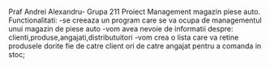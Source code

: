Praf Andrei Alexandru- Grupa 211
Proiect Management magazin piese auto.
Functionalitati:
-se creeaza un program care se va ocupa de managementul unui magazin de piese auto
-vom avea nevoie de informatii despre: clienti,produse,angajati,distributuitori
-vom crea o lista care va retine produsele dorite fie de catre client ori de catre angajat pentru a comanda in stoc;
